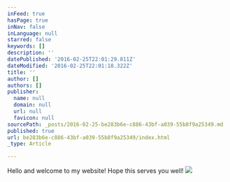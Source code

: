 ```yaml
---
inFeed: true
hasPage: true
inNav: false
inLanguage: null
starred: false
keywords: []
description: ''
datePublished: '2016-02-25T22:01:29.811Z'
dateModified: '2016-02-25T22:01:18.322Z'
title: ''
author: []
authors: []
publisher:
  name: null
  domain: null
  url: null
  favicon: null
sourcePath: _posts/2016-02-25-be283b6e-c886-43bf-a039-55b8f9a25349.md
published: true
url: be283b6e-c886-43bf-a039-55b8f9a25349/index.html
_type: Article

---
```

Hello and welcome to my website!  Hope this serves you well!
![](https://the-grid-user-content.s3-us-west-2.amazonaws.com/319efd68-fc34-4e98-9cef-f54d264a328f.jpg)
